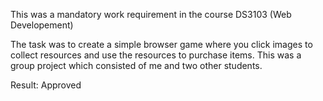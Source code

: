 This was a mandatory work requirement in the course DS3103 (Web Developement)

The task was to create a simple browser game where you click images to collect resources and use the resources to purchase items.
This was a group project which consisted of me and two other students.

Result: Approved
